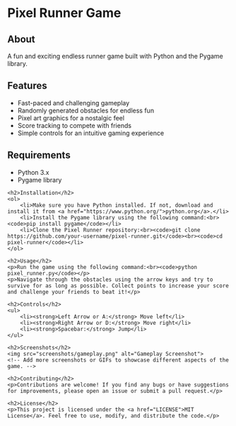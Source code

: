<h1>Pixel Runner Game</h1>

<h2>About</h2>
<p>A fun and exciting endless runner game built with Python and the Pygame library.</p>

<h2>Features</h2>
    <ul>
        <li>Fast-paced and challenging gameplay</li>
        <li>Randomly generated obstacles for endless fun</li>
        <li>Pixel art graphics for a nostalgic feel</li>
        <li>Score tracking to compete with friends</li>
        <li>Simple controls for an intuitive gaming experience</li>
    </ul>

<h2>Requirements</h2>
    <ul>
        <li>Python 3.x</li>
        <li>Pygame library</li>
    </ul>

    <h2>Installation</h2>
    <ol>
        <li>Make sure you have Python installed. If not, download and install it from <a href="https://www.python.org/">python.org</a>.</li>
        <li>Install the Pygame library using the following command:<br><code>pip install pygame</code></li>
        <li>Clone the Pixel Runner repository:<br><code>git clone https://github.com/your-username/pixel-runner.git</code><br><code>cd pixel-runner</code></li>
    </ol>

    <h2>Usage</h2>
    <p>Run the game using the following command:<br><code>python pixel_runner.py</code></p>
    <p>Navigate through the obstacles using the arrow keys and try to survive for as long as possible. Collect points to increase your score and challenge your friends to beat it!</p>

    <h2>Controls</h2>
    <ul>
        <li><strong>Left Arrow or A:</strong> Move left</li>
        <li><strong>Right Arrow or D:</strong> Move right</li>
        <li><strong>Spacebar:</strong> Jump</li>
    </ul>

    <h2>Screenshots</h2>
    <img src="screenshots/gameplay.png" alt="Gameplay Screenshot">
    <!-- Add more screenshots or GIFs to showcase different aspects of the game. -->

    <h2>Contributing</h2>
    <p>Contributions are welcome! If you find any bugs or have suggestions for improvements, please open an issue or submit a pull request.</p>

    <h2>License</h2>
    <p>This project is licensed under the <a href="LICENSE">MIT License</a>. Feel free to use, modify, and distribute the code.</p>
